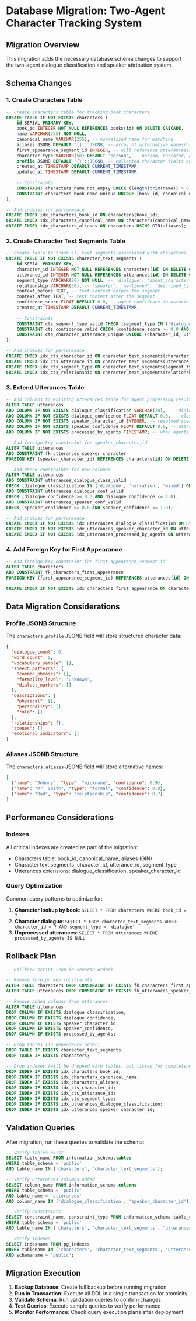 # Database Migration: Two-Agent Character Tracking System

## Migration Overview

This migration adds the necessary database schema changes to support the two-agent dialogue classification and speaker attribution system.

## Schema Changes

### 1. Create Characters Table

```sql
-- Create characters table for tracking book characters
CREATE TABLE IF NOT EXISTS characters (
    id SERIAL PRIMARY KEY,
    book_id INTEGER NOT NULL REFERENCES books(id) ON DELETE CASCADE,
    name VARCHAR(255) NOT NULL,
    canonical_name VARCHAR(255), -- normalized name for matching
    aliases JSONB DEFAULT '[]'::JSONB, -- array of alternative names/nicknames
    first_appearance_segment_id INTEGER, -- will reference utterances(id)
    character_type VARCHAR(50) DEFAULT 'person', -- person, narrator, group, etc.
    profile JSONB DEFAULT '{}'::JSONB, -- collected character traits and data
    created_at TIMESTAMP DEFAULT CURRENT_TIMESTAMP,
    updated_at TIMESTAMP DEFAULT CURRENT_TIMESTAMP,
    
    -- Constraints
    CONSTRAINT characters_name_not_empty CHECK (length(trim(name)) > 0),
    CONSTRAINT characters_book_name_unique UNIQUE (book_id, canonical_name)
);

-- Add indexes for performance
CREATE INDEX idx_characters_book_id ON characters(book_id);
CREATE INDEX idx_characters_canonical_name ON characters(canonical_name);
CREATE INDEX idx_characters_aliases ON characters USING GIN(aliases);
```

### 2. Create Character Text Segments Table

```sql
-- Create table to track all text segments associated with characters
CREATE TABLE IF NOT EXISTS character_text_segments (
    id SERIAL PRIMARY KEY,
    character_id INTEGER NOT NULL REFERENCES characters(id) ON DELETE CASCADE,
    utterance_id INTEGER NOT NULL REFERENCES utterances(id) ON DELETE CASCADE,
    segment_type VARCHAR(20) NOT NULL, -- 'dialogue', 'about_character', 'context'
    relationship VARCHAR(50), -- 'speaker', 'mentioned', 'described_by', 'action_by'
    context_before TEXT, -- text context before the segment
    context_after TEXT, -- text context after the segment
    confidence_score FLOAT DEFAULT 0.0, -- agent confidence in association
    created_at TIMESTAMP DEFAULT CURRENT_TIMESTAMP,
    
    -- Constraints
    CONSTRAINT cts_segment_type_valid CHECK (segment_type IN ('dialogue', 'about_character', 'context')),
    CONSTRAINT cts_confidence_valid CHECK (confidence_score >= 0.0 AND confidence_score <= 1.0),
    CONSTRAINT cts_character_utterance_unique UNIQUE (character_id, utterance_id, relationship)
);

-- Add indexes for performance
CREATE INDEX idx_cts_character_id ON character_text_segments(character_id);
CREATE INDEX idx_cts_utterance_id ON character_text_segments(utterance_id);
CREATE INDEX idx_cts_segment_type ON character_text_segments(segment_type);
CREATE INDEX idx_cts_relationship ON character_text_segments(relationship);
```

### 3. Extend Utterances Table

```sql
-- Add columns to existing utterances table for agent processing results
ALTER TABLE utterances 
ADD COLUMN IF NOT EXISTS dialogue_classification VARCHAR(20), -- 'dialogue', 'narration', 'mixed'
ADD COLUMN IF NOT EXISTS dialogue_confidence FLOAT DEFAULT 0.0, -- classifier confidence
ADD COLUMN IF NOT EXISTS speaker_character_id INTEGER, -- resolved speaker character
ADD COLUMN IF NOT EXISTS speaker_confidence FLOAT DEFAULT 0.0, -- attribution confidence
ADD COLUMN IF NOT EXISTS processed_by_agents TIMESTAMP; -- when agents last processed

-- Add foreign key constraint for speaker_character_id
ALTER TABLE utterances 
ADD CONSTRAINT fk_utterances_speaker_character 
FOREIGN KEY (speaker_character_id) REFERENCES characters(id) ON DELETE SET NULL;

-- Add check constraints for new columns
ALTER TABLE utterances 
ADD CONSTRAINT utterances_dialogue_class_valid 
CHECK (dialogue_classification IN ('dialogue', 'narration', 'mixed') OR dialogue_classification IS NULL),
ADD CONSTRAINT utterances_dialogue_conf_valid 
CHECK (dialogue_confidence >= 0.0 AND dialogue_confidence <= 1.0),
ADD CONSTRAINT utterances_speaker_conf_valid 
CHECK (speaker_confidence >= 0.0 AND speaker_confidence <= 1.0);

-- Add indexes for performance
CREATE INDEX IF NOT EXISTS idx_utterances_dialogue_classification ON utterances(dialogue_classification);
CREATE INDEX IF NOT EXISTS idx_utterances_speaker_character_id ON utterances(speaker_character_id);
CREATE INDEX IF NOT EXISTS idx_utterances_processed_by_agents ON utterances(processed_by_agents);
```

### 4. Add Foreign Key for First Appearance

```sql
-- Add foreign key constraint for first_appearance_segment_id
ALTER TABLE characters 
ADD CONSTRAINT fk_characters_first_appearance 
FOREIGN KEY (first_appearance_segment_id) REFERENCES utterances(id) ON DELETE SET NULL;

CREATE INDEX IF NOT EXISTS idx_characters_first_appearance ON characters(first_appearance_segment_id);
```

## Data Migration Considerations

### Profile JSONB Structure

The `characters.profile` JSONB field will store structured character data:

```json
{
  "dialogue_count": 0,
  "word_count": 0,
  "vocabulary_sample": [],
  "speech_patterns": {
    "common_phrases": [],
    "formality_level": "unknown",
    "dialect_markers": []
  },
  "descriptions": {
    "physical": [],
    "personality": [],
    "role": []
  },
  "relationships": {},
  "scenes": [],
  "emotional_indicators": []
}
```

### Aliases JSONB Structure

The `characters.aliases` JSONB field will store alternative names:

```json
[
  {"name": "Johnny", "type": "nickname", "confidence": 0.9},
  {"name": "Mr. Smith", "type": "formal", "confidence": 0.8},
  {"name": "Dad", "type": "relationship", "confidence": 0.7}
]
```

## Performance Considerations

### Indexes

All critical indexes are created as part of the migration:

- Characters table: book_id, canonical_name, aliases (GIN)
- Character text segments: character_id, utterance_id, segment_type
- Utterances extensions: dialogue_classification, speaker_character_id

### Query Optimization

Common query patterns to optimize for:

1. **Character lookup by book**: `SELECT * FROM characters WHERE book_id = ?`
1. **Character dialogue**: `SELECT * FROM character_text_segments WHERE character_id = ? AND segment_type = 'dialogue'`
1. **Unprocessed utterances**: `SELECT * FROM utterances WHERE processed_by_agents IS NULL`

## Rollback Plan

```sql
-- Rollback script (run in reverse order)

-- Remove foreign key constraints
ALTER TABLE characters DROP CONSTRAINT IF EXISTS fk_characters_first_appearance;
ALTER TABLE utterances DROP CONSTRAINT IF EXISTS fk_utterances_speaker_character;

-- Remove added columns from utterances
ALTER TABLE utterances 
DROP COLUMN IF EXISTS dialogue_classification,
DROP COLUMN IF EXISTS dialogue_confidence,
DROP COLUMN IF EXISTS speaker_character_id,
DROP COLUMN IF EXISTS speaker_confidence,
DROP COLUMN IF EXISTS processed_by_agents;

-- Drop tables (in dependency order)
DROP TABLE IF EXISTS character_text_segments;
DROP TABLE IF EXISTS characters;

-- Drop indexes (will be dropped with tables, but listed for completeness)
DROP INDEX IF EXISTS idx_characters_book_id;
DROP INDEX IF EXISTS idx_characters_canonical_name;
DROP INDEX IF EXISTS idx_characters_aliases;
DROP INDEX IF EXISTS idx_cts_character_id;
DROP INDEX IF EXISTS idx_cts_utterance_id;
DROP INDEX IF EXISTS idx_cts_segment_type;
DROP INDEX IF EXISTS idx_utterances_dialogue_classification;
DROP INDEX IF EXISTS idx_utterances_speaker_character_id;
```

## Validation Queries

After migration, run these queries to validate the schema:

```sql
-- Verify tables exist
SELECT table_name FROM information_schema.tables 
WHERE table_schema = 'public' 
AND table_name IN ('characters', 'character_text_segments');

-- Verify utterances columns added
SELECT column_name FROM information_schema.columns 
WHERE table_schema = 'public' 
AND table_name = 'utterances' 
AND column_name IN ('dialogue_classification', 'speaker_character_id');

-- Verify constraints
SELECT constraint_name, constraint_type FROM information_schema.table_constraints 
WHERE table_schema = 'public' 
AND table_name IN ('characters', 'character_text_segments', 'utterances');

-- Verify indexes
SELECT indexname FROM pg_indexes 
WHERE tablename IN ('characters', 'character_text_segments', 'utterances')
AND schemaname = 'public';
```

## Migration Execution

1. **Backup Database**: Create full backup before running migration
1. **Run in Transaction**: Execute all DDL in a single transaction for atomicity
1. **Validate Schema**: Run validation queries to confirm changes
1. **Test Queries**: Execute sample queries to verify performance
1. **Monitor Performance**: Check query execution plans after deployment
